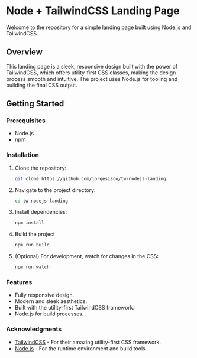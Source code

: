 # Node + TailwindCSS Landing Page

Welcome to the repository for a simple landing page built using Node.js and TailwindCSS.

## Overview

This landing page is a sleek, responsive design built with the power of TailwindCSS, which offers utility-first CSS classes, making the design process smooth and intuitive. The project uses Node.js for tooling and building the final CSS output.

## Getting Started

### Prerequisites

- Node.js
- npm

### Installation

1. Clone the repository:
   ```bash
   git clone https://github.com/jorgesisco/tw-nodejs-landing
   ```
2. Navigate to the project directory:

   ```bash
   cd tw-nodejs-landing
   ```

3. Install dependencies:
   ```bash
   npm install
   ```
4. Build the project

   ```bash
   npm run build
   ```

5. (Optional) For development, watch for changes in the CSS:

   ```bash
   npm run watch
   ```

### Features

- Fully responsive design.
- Modern and sleek aesthetics.
- Built with the utility-first TailwindCSS framework.
- Node.js for build processes.

### Acknowledgments

- [TailwindCSS](https://tailwindcss.com/) - For their amazing utility-first CSS framework.
- [Node.js](https://nodejs.org/) - For the runtime environment and build tools.
